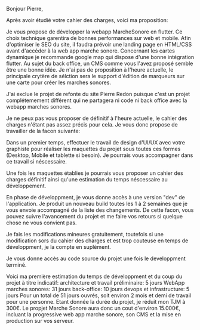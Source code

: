 Bonjour Pierre,

Après avoir étudié votre cahier des charges, voici ma proposition:

Je vous propose de développer la webapp MarcheSonore en flutter. Ce choix technique garentira de bonnes performances sur web et mobile. Afin d'optimiser le SEO du site, il faudra prévoir une landing page en HTML/CSS avant d'accéder à la web app marche sonore. 
Concernant les cartes dynamique je recommande google map qui dispose d'une bonne intégration flutter.
Au sujet du back office, un CMS comme vous l'avez proposé semble être une bonne idée. Je n'ai pas de proposition à l'heure actuelle, le principale crytère de sélction sera le support d'édition de marqueurs sur une carte pour créer les marches sonores.

J'ai exclue le projet de refonte du site Pierre Redon puisque c'est un projet complétemement différent qui ne partagera ni code ni back office avec la webapp marches sonores.

Je ne peux pas vous proposer de définitif à l'heure actuelle, le cahier des charges n'étant pas assez précis pour cela. Je vous donc propose de travailler de la facon suivante:

Dans un premier temps, effectuer le travail de design d'UI/UX avec votre graphiste pour réaliser les maquettes du projet sous toutes ces formes (Desktop, Mobile et tablette si besoin). Je pourrais vous accompagner dans ce travail si néscessaire.

Une fois les maquettes établies je pourrais vous proposer un cahier des charges définitif ainsi qu'une estimation du temps néscessaire au développement.

En phase de développment, je vous donne accès à une version "dev" de l'application. Je produit un nouveau build toutes les 1 à 2 semaines que je vous envoie accompagné de la liste des changements. De cette facon, vous pouvez suivre l'avancement du projet et me faire vos retours si quelque chose ne vous convient pas.

Je fais les modifications mineures gratuitement, toutefois si une modification sors du cahier des charges et est trop couteuse en temps de développment, je la compte en suplément.

Je vous donne accès au code source du projet une fois le developpment terminé.

Voici ma première estimation du temps de développment et du coup du projet à titre indicatif:
architecture et travail préliminaire: 5 jours
WebApp marches sonores: 31 jours
back-office: 10 jours
devops et infrastructure: 5 jours
Pour un total de 51 jours ouvrés, soit environ 2 mois et demi de travail pour une personne.
Etant donnée la durée du projet, je réduit mon TJM à 300€. Le propjet Marche Sonore aura donc un cout d'environ 15.000€, incluant la progressive web app marche sonore, son CMS et la mise en production sur vos serveur.

